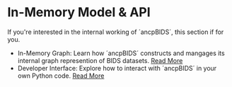 # In-Memory Model & API

 If you're interested in the internal working of ´ancpBIDS´, this section if for you. 
 - In-Memory Graph: Learn how ´ancpBIDS´ constructs and mangages its internal graph represention of BIDS datasets. [Read More](https://alexisbaxman.github.io/ancpbids_documentation/extra/inmemory.html)
 - Developer Interface: Explore how to interact with ´ancpBIDS´ in your own Python code. [Read More]()
